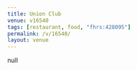 ```yaml
---
title: Union Club
venue: v16540
tags: [restaurant, food, "fhrs:428095"]
permalink: /v/16540/
layout: venue
---
```

null